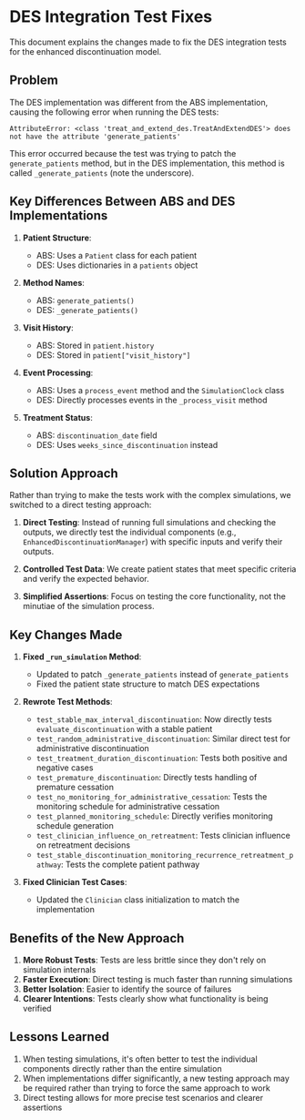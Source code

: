 # DES Integration Test Fixes

This document explains the changes made to fix the DES integration tests for the enhanced discontinuation model.

## Problem

The DES implementation was different from the ABS implementation, causing the following error when running the DES tests:

```
AttributeError: <class 'treat_and_extend_des.TreatAndExtendDES'> does not have the attribute 'generate_patients'
```

This error occurred because the test was trying to patch the `generate_patients` method, but in the DES implementation, this method is called `_generate_patients` (note the underscore).

## Key Differences Between ABS and DES Implementations

1. **Patient Structure**:
   - ABS: Uses a `Patient` class for each patient
   - DES: Uses dictionaries in a `patients` object

2. **Method Names**:
   - ABS: `generate_patients()`
   - DES: `_generate_patients()`

3. **Visit History**:
   - ABS: Stored in `patient.history`
   - DES: Stored in `patient["visit_history"]`

4. **Event Processing**:
   - ABS: Uses a `process_event` method and the `SimulationClock` class
   - DES: Directly processes events in the `_process_visit` method

5. **Treatment Status**:
   - ABS: `discontinuation_date` field
   - DES: Uses `weeks_since_discontinuation` instead

## Solution Approach

Rather than trying to make the tests work with the complex simulations, we switched to a direct testing approach:

1. **Direct Testing**: Instead of running full simulations and checking the outputs, we directly test the individual components (e.g., `EnhancedDiscontinuationManager`) with specific inputs and verify their outputs.

2. **Controlled Test Data**: We create patient states that meet specific criteria and verify the expected behavior.

3. **Simplified Assertions**: Focus on testing the core functionality, not the minutiae of the simulation process.

## Key Changes Made

1. **Fixed `_run_simulation` Method**: 
   - Updated to patch `_generate_patients` instead of `generate_patients`
   - Fixed the patient state structure to match DES expectations

2. **Rewrote Test Methods**:
   - `test_stable_max_interval_discontinuation`: Now directly tests `evaluate_discontinuation` with a stable patient
   - `test_random_administrative_discontinuation`: Similar direct test for administrative discontinuation
   - `test_treatment_duration_discontinuation`: Tests both positive and negative cases
   - `test_premature_discontinuation`: Directly tests handling of premature cessation
   - `test_no_monitoring_for_administrative_cessation`: Tests the monitoring schedule for administrative cessation
   - `test_planned_monitoring_schedule`: Directly verifies monitoring schedule generation
   - `test_clinician_influence_on_retreatment`: Tests clinician influence on retreatment decisions
   - `test_stable_discontinuation_monitoring_recurrence_retreatment_pathway`: Tests the complete patient pathway

3. **Fixed Clinician Test Cases**:
   - Updated the `Clinician` class initialization to match the implementation

## Benefits of the New Approach

1. **More Robust Tests**: Tests are less brittle since they don't rely on simulation internals
2. **Faster Execution**: Direct testing is much faster than running simulations
3. **Better Isolation**: Easier to identify the source of failures
4. **Clearer Intentions**: Tests clearly show what functionality is being verified

## Lessons Learned

1. When testing simulations, it's often better to test the individual components directly rather than the entire simulation
2. When implementations differ significantly, a new testing approach may be required rather than trying to force the same approach to work
3. Direct testing allows for more precise test scenarios and clearer assertions